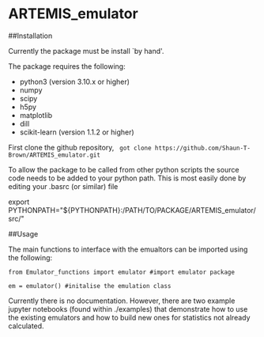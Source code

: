 # ARTEMIS_emulator

##Installation

Currently the package must be install `by hand'. 

The package requires the following:
- python3 (version 3.10.x or higher)
- numpy
- scipy
- h5py
- matplotlib
- dill
- scikit-learn (version 1.1.2 or higher)

First clone the github repository, ` got clone https://github.com/Shaun-T-Brown/ARTEMIS_emulator.git`

To allow the package to be called from other python scripts the source code needs to be added to your python path. This is most easily done by editing your .basrc (or similar) file

export PYTHONPATH="${PYTHONPATH}:/PATH/TO/PACKAGE/ARTEMIS_emulator/src/"


##Usage

The main functions to interface with the emualtors can be imported using the following:
```
from Emulator_functions import emulator #import emulator package

em = emulator() #initalise the emulation class
```

Currently there is no documentation. However, there are two example jupyter notebooks (found within ./examples) that demonstrate how to use the existing emulators and how to build new ones for statistics not already calculated.


